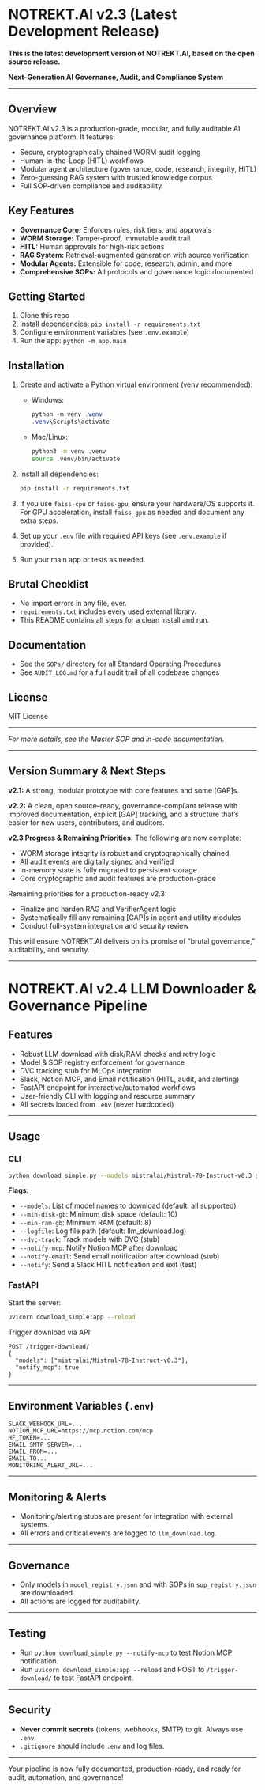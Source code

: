 # NOTREKT.AI v2.3 (Latest Development Release)

**This is the latest development version of NOTREKT.AI, based on the open source release.**

**Next-Generation AI Governance, Audit, and Compliance System**

---

## Overview
NOTREKT.AI v2.3 is a production-grade, modular, and fully auditable AI governance platform. It features:
- Secure, cryptographically chained WORM audit logging
- Human-in-the-Loop (HITL) workflows
- Modular agent architecture (governance, code, research, integrity, HITL)
- Zero-guessing RAG system with trusted knowledge corpus
- Full SOP-driven compliance and auditability

## Key Features
- **Governance Core:** Enforces rules, risk tiers, and approvals
- **WORM Storage:** Tamper-proof, immutable audit trail
- **HITL:** Human approvals for high-risk actions
- **RAG System:** Retrieval-augmented generation with source verification
- **Modular Agents:** Extensible for code, research, admin, and more
- **Comprehensive SOPs:** All protocols and governance logic documented

## Getting Started
1. Clone this repo
2. Install dependencies: `pip install -r requirements.txt`
3. Configure environment variables (see `.env.example`)
4. Run the app: `python -m app.main`

## Installation

1. Create and activate a Python virtual environment (venv recommended):
   - Windows:
     ```powershell
     python -m venv .venv
     .venv\Scripts\activate
     ```
   - Mac/Linux:
     ```bash
     python3 -m venv .venv
     source .venv/bin/activate
     ```

2. Install all dependencies:
   ```bash
   pip install -r requirements.txt
   ```

3. If you use `faiss-cpu` or `faiss-gpu`, ensure your hardware/OS supports it. For GPU acceleration, install `faiss-gpu` as needed and document any extra steps.

4. Set up your `.env` file with required API keys (see `.env.example` if provided).

5. Run your main app or tests as needed.

## Brutal Checklist
- No import errors in any file, ever.
- `requirements.txt` includes every used external library.
- This README contains all steps for a clean install and run.

## Documentation
- See the `SOPs/` directory for all Standard Operating Procedures
- See `AUDIT_LOG.md` for a full audit trail of all codebase changes

## License
MIT License

---

*For more details, see the Master SOP and in-code documentation.*

---

## Version Summary & Next Steps

**v2.1:** A strong, modular prototype with core features and some [GAP]s.

**v2.2:** A clean, open source–ready, governance-compliant release with improved documentation, explicit [GAP] tracking, and a structure that’s easier for new users, contributors, and auditors.


**v2.3 Progress & Remaining Priorities:**
The following are now complete:
- WORM storage integrity is robust and cryptographically chained
- All audit events are digitally signed and verified
- In-memory state is fully migrated to persistent storage
- Core cryptographic and audit features are production-grade

Remaining priorities for a production-ready v2.3:
- Finalize and harden RAG and VerifierAgent logic
- Systematically fill any remaining [GAP]s in agent and utility modules
- Conduct full-system integration and security review

This will ensure NOTREKT.AI delivers on its promise of “brutal governance,” auditability, and security.

---

# NOTREKT.AI v2.4 LLM Downloader & Governance Pipeline

## Features

- Robust LLM download with disk/RAM checks and retry logic
- Model & SOP registry enforcement for governance
- DVC tracking stub for MLOps integration
- Slack, Notion MCP, and Email notification (HITL, audit, and alerting)
- FastAPI endpoint for interactive/automated workflows
- User-friendly CLI with logging and resource summary
- All secrets loaded from `.env` (never hardcoded)

---

## Usage

### CLI

```sh
python download_simple.py --models mistralai/Mistral-7B-Instruct-v0.3 google/gemma-2-9b-it --notify-mcp --notify-email --dvc-track
```

**Flags:**
- `--models`: List of model names to download (default: all supported)
- `--min-disk-gb`: Minimum disk space (default: 10)
- `--min-ram-gb`: Minimum RAM (default: 8)
- `--logfile`: Log file path (default: llm_download.log)
- `--dvc-track`: Track models with DVC (stub)
- `--notify-mcp`: Notify Notion MCP after download
- `--notify-email`: Send email notification after download (stub)
- `--notify`: Send a Slack HITL notification and exit (test)

### FastAPI

Start the server:
```sh
uvicorn download_simple:app --reload
```
Trigger download via API:
```http
POST /trigger-download/
{
  "models": ["mistralai/Mistral-7B-Instruct-v0.3"],
  "notify_mcp": true
}
```

---

## Environment Variables (`.env`)

```
SLACK_WEBHOOK_URL=...
NOTION_MCP_URL=https://mcp.notion.com/mcp
HF_TOKEN=...
EMAIL_SMTP_SERVER=...
EMAIL_FROM=...
EMAIL_TO...
MONITORING_ALERT_URL=...
```

---

## Monitoring & Alerts

- Monitoring/alerting stubs are present for integration with external systems.
- All errors and critical events are logged to `llm_download.log`.

---

## Governance

- Only models in `model_registry.json` and with SOPs in `sop_registry.json` are downloaded.
- All actions are logged for auditability.

---

## Testing

- Run `python download_simple.py --notify-mcp` to test Notion MCP notification.
- Run `uvicorn download_simple:app --reload` and POST to `/trigger-download/` to test FastAPI endpoint.

---

## Security

- **Never commit secrets** (tokens, webhooks, SMTP) to git. Always use `.env`.
- `.gitignore` should include `.env` and log files.

---

Your pipeline is now fully documented, production-ready, and ready for audit, automation, and governance!
